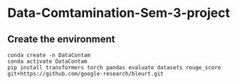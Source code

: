 # Data-Comtamination-Sem-3-project

## Create the environment

```shell
conda create -n DataContam
conda activate DataContam
pip install transformers torch pandas evaluate datasets rouge_score git+https://github.com/google-research/bleurt.git
```
